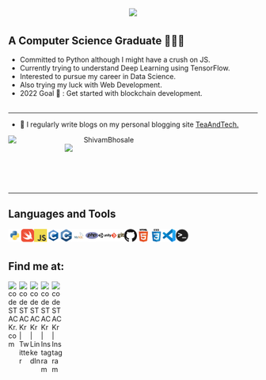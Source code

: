 <h1 align="center">
  <a href="https://git.io/typing-svg">
    <img src="https://readme-typing-svg.herokuapp.com/?lines=Hey+There!+👋;I'm+Shivam+Bhosale&center=true&size=35">
  </a>
</h1>

## A Computer Science Graduate 👨🏽‍💻
- Committed to Python although I might have a crush on JS.
- Currently trying to understand Deep Learning using TensorFlow. 
- Interested to pursue my career in Data Science.
- Also trying my luck with Web Development.
- 2022 Goal 🥅 : Get started with blockchain development.
<br></br>
---

- 📝 I regularly write blogs on my personal blogging site <a href="https://www.teaandtech.org/" target="_blank">TeaAndTech.</a>


<p align=center>
  <div align=center>
    <a href="https://github.com/denvercoder1/github-readme-streak-stats" title="Go to Source">
      <img align="left" width=390 src="https://github-readme-streak-stats.herokuapp.com/?user=ShivamBhosale&theme=react&border=61dafb&hide_border=true" alt="ShivamBhosale" />
    </a>
    <a href="https://github.com/anuraghazra/github-readme-stats" title="Go to Source">
      <img align="right" width=390 src="https://github-readme-stats.vercel.app/api?username=ShivamBhosale&show_icons=true&theme=react&border_color=61dafb&hide_border=true" />
    </a>
  </div>
                                                                                                                                             

<br><br><br><br><br><br>

---

## Languages and Tools
[<img align="left" alt="Python" width="26px" src="https://raw.githubusercontent.com/github/explore/80688e429a7d4ef2fca1e82350fe8e3517d3494d/topics/python/python.png" />][python]
[<img align="left" alt="swift" width="26px" src="https://raw.githubusercontent.com/github/explore/80688e429a7d4ef2fca1e82350fe8e3517d3494d/topics/swift/swift.png" />][python]
[<img align="left" alt="Terminal" width="26px" src="https://raw.githubusercontent.com/github/explore/80688e429a7d4ef2fca1e82350fe8e3517d3494d/topics/javascript/javascript.png"/>][python]
[<img align="left" alt="cpp" width="26px" src="https://raw.githubusercontent.com/github/explore/80688e429a7d4ef2fca1e82350fe8e3517d3494d/topics/c/c.png" />][python]
[<img align="left" alt="cpp" width="26px" src="https://raw.githubusercontent.com/github/explore/80688e429a7d4ef2fca1e82350fe8e3517d3494d/topics/cpp/cpp.png" />][python]
[<img align="left" alt="MySQL" width="26px" src="https://raw.githubusercontent.com/github/explore/80688e429a7d4ef2fca1e82350fe8e3517d3494d/topics/mysql/mysql.png" />][python]
[<img align="left" alt="php" width="26px" src="https://raw.githubusercontent.com/github/explore/80688e429a7d4ef2fca1e82350fe8e3517d3494d/topics/php/php.png" />][python]
[<img align="left" alt="unity" width="26px" src="https://raw.githubusercontent.com/github/explore/80688e429a7d4ef2fca1e82350fe8e3517d3494d/topics/unity/unity.png" />][python]
[<img align="left" alt="Git" width="26px" src="https://raw.githubusercontent.com/github/explore/80688e429a7d4ef2fca1e82350fe8e3517d3494d/topics/git/git.png" />][python]
[<img align="left" alt="GitHub" width="26px" src="https://raw.githubusercontent.com/github/explore/78df643247d429f6cc873026c0622819ad797942/topics/github/github.png" />][python]
[<img align="left" alt="HTML5" width="26px" src="https://raw.githubusercontent.com/github/explore/80688e429a7d4ef2fca1e82350fe8e3517d3494d/topics/html/html.png" />][python]
[<img align="left" alt="CSS3" width="26px" src="https://raw.githubusercontent.com/github/explore/80688e429a7d4ef2fca1e82350fe8e3517d3494d/topics/css/css.png" />][python]
[<img align="left" alt="Visual Studio Code" width="26px" src="https://raw.githubusercontent.com/github/explore/80688e429a7d4ef2fca1e82350fe8e3517d3494d/topics/visual-studio-code/visual-studio-code.png" />][python]
[<img align="left" alt="Terminal" width="26px" src="https://raw.githubusercontent.com/github/explore/80688e429a7d4ef2fca1e82350fe8e3517d3494d/topics/terminal/terminal.png" />][python]


<!-- <img src="https://activity-graph.herokuapp.com/graph?username=ShivamBhosale&theme=react-dark&bg_color=20232a&hide_border=true" width="100%"/> -->
<br> <br>

## Find me at:
[<img align="left" alt="codeSTACKr.com" width="22px" src="https://raw.githubusercontent.com/rahuldkjain/github-profile-readme-generator/master/src/images/icons/Social/hackerrank.svg" />][hackerrank]
[<img align="left" alt="codeSTACKr | Twitter" width="22px" src="https://raw.githubusercontent.com/rahuldkjain/github-profile-readme-generator/master/src/images/icons/Social/twitter.svg" target="_blank"/>][twitter]
[<img align="left" alt="codeSTACKr | LinkedIn" width="22px" src="https://raw.githubusercontent.com/rahuldkjain/github-profile-readme-generator/master/src/images/icons/Social/linked-in-alt.svg" target="_blank"/>][linkedin]
[<img align="left" alt="codeSTACKr | Instagram" width="22px" src="https://raw.githubusercontent.com/rahuldkjain/github-profile-readme-generator/master/src/images/icons/Social/instagram.svg" target="_blank"/>][instagram]
[<img align="left" alt="codeSTACKr | Instagram" width="22px" src="https://raw.githubusercontent.com/rahuldkjain/github-profile-readme-generator/master/src/images/icons/Social/kaggle.svg" target="_blank"/>][kaggle]

<br></br>


[twitter]: https://twitter.com/ProPy_10
[hackerrank]: https://www.hackerrank.com/shivambhosale
[instagram]: https://www.instagram.com/pineapple__sandwich/
[linkedin]: https://www.linkedin.com/in/shivambhosale/
[kaggle]: https://www.kaggle.com/shivambhosale99
[python]: https://www.python.org/
[facebook]: https://www.facebook.com/Shivambhosle99
[gmail]: mailto:shivambhosale1511@gmail.com.com?subject=[GitHub]%20Enquiry

